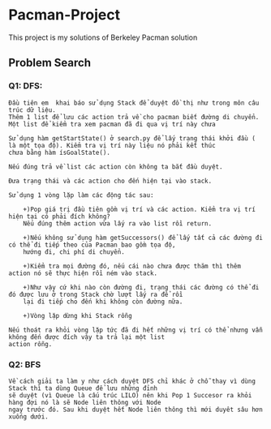 # Pacman-Project
This project is my solutions of Berkeley Pacman solution

## Problem Search

### Q1: DFS:

    Đầu tiên em  khai báo sử dụng Stack để duyệt đồ thị như trong môn câu trúc dữ liệu.
    Thêm 1 list để lưu các action trả về cho pacman biết đường di chuyển.
    Một list để kiểm tra xem pacman đã đi qua vị trí này chưa

    Sử dụng hàm getStartState() ở search.py để lấy trạng thái khởi đầu ( là một tọa độ). Kiểm tra vị trí này liệu nó phải kết thúc 
    chưa bằng hàm ísGoalState().

    Nếu đúng trả về list các action còn không ta bắt đầu duyệt.

    Đưa trạng thái và các action cho đến hiện tại vào stack.

    Sử dụng 1 vòng lặp làm các động tác sau:

        +)Pop giá trị đầu tiên gồm vị trí và các action. Kiểm tra vị trí hiện tại có phải đích không? 
        Nếu đúng thêm action vừa lấy ra vào list rồi return.

        +)Nếu không sử dụng hàm getSuccessors() để lấy tất cả các đường đi có thể đi tiếp theo của Pacman bao gồm tọa độ, 
        hướng đi, chi phí di chuyển.

        +)Kiểm tra mọi đường đó, nếu cái nào chưa được thăm thì thêm action nó sẽ thực hiện rồi ném vào stack.

        +)Như vậy cứ khi nào còn đường đi, trạng thái các đường có thể đi đó được lưu ở trong Stack chờ lượt lấy ra để rồi 
        lại đi tiếp cho đến khi không còn đường nữa.

        +)Vòng lặp dừng khi Stack rỗng 

    Nếu thoát ra khỏi vòng lặp tức đã đi hết những vị trí có thể nhưng vẫn không đến được đích vậy ta trả lại một list 
    action rỗng.

### Q2: BFS
    Về cách giải ta làm y như cách duyệt DFS chỉ khác ở chỗ thay vì dùng Stack thì ta dùng Queue để lưu những đỉnh 
    sẽ duyệt (vì Queue là cấu trúc LILO) nên khi Pop 1 Succesor ra khỏi hàng đợi nó là sẽ Node liên thông với Node 
    ngay trước đó. Sau khi duyệt hết Node liên thông thì mới duyêt sâu hơn xuống dưới. 

